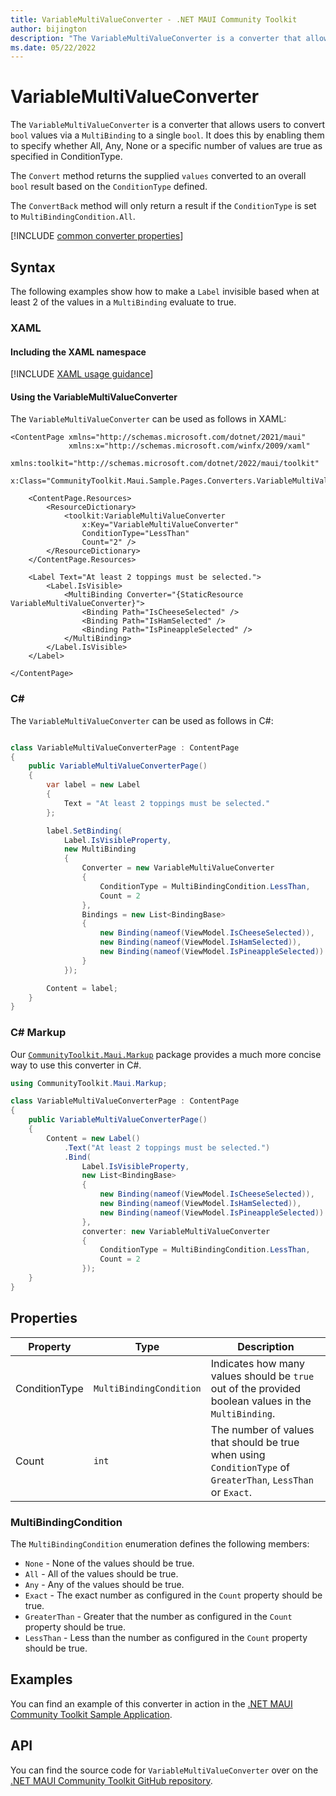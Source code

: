 ```yaml
---
title: VariableMultiValueConverter - .NET MAUI Community Toolkit
author: bijington
description: "The VariableMultiValueConverter is a converter that allows users to convert multiple bool value bindings to a single bool."
ms.date: 05/22/2022
---
```


# VariableMultiValueConverter

The `VariableMultiValueConverter` is a converter that allows users to convert `bool` values via a `MultiBinding` to a single `bool`. It does this by enabling them to specify whether All, Any, None or a specific number of values are true as specified in ConditionType.

The `Convert` method returns the supplied `values` converted to an overall `bool` result based on the `ConditionType` defined.

The `ConvertBack` method will only return a result if the `ConditionType` is set to `MultiBindingCondition.All`.

[!INCLUDE [common converter properties](../includes/communitytoolkit-converter.md)]

## Syntax

The following examples show how to make a `Label` invisible based when at least 2 of the values in a `MultiBinding` evaluate to true.

### XAML

#### Including the XAML namespace

[!INCLUDE [XAML usage guidance](../includes/xaml-usage.md)]

#### Using the VariableMultiValueConverter

The `VariableMultiValueConverter` can be used as follows in XAML:

```xaml
<ContentPage xmlns="http://schemas.microsoft.com/dotnet/2021/maui"
             xmlns:x="http://schemas.microsoft.com/winfx/2009/xaml"
             xmlns:toolkit="http://schemas.microsoft.com/dotnet/2022/maui/toolkit"
             x:Class="CommunityToolkit.Maui.Sample.Pages.Converters.VariableMultiValueConverterPage">

    <ContentPage.Resources>
        <ResourceDictionary>
            <toolkit:VariableMultiValueConverter 
                x:Key="VariableMultiValueConverter"
                ConditionType="LessThan"
                Count="2" />
        </ResourceDictionary>
    </ContentPage.Resources>

    <Label Text="At least 2 toppings must be selected.">
        <Label.IsVisible>
            <MultiBinding Converter="{StaticResource VariableMultiValueConverter}">
                <Binding Path="IsCheeseSelected" />
                <Binding Path="IsHamSelected" />
                <Binding Path="IsPineappleSelected" />
            </MultiBinding>
        </Label.IsVisible>
    </Label>

</ContentPage>
```

### C#

The `VariableMultiValueConverter` can be used as follows in C#:

```csharp

class VariableMultiValueConverterPage : ContentPage
{
    public VariableMultiValueConverterPage()
    {
        var label = new Label
        {
            Text = "At least 2 toppings must be selected."
        };

        label.SetBinding(
            Label.IsVisibleProperty,
            new MultiBinding
            {
                Converter = new VariableMultiValueConverter
                {
                    ConditionType = MultiBindingCondition.LessThan,
                    Count = 2
                },
                Bindings = new List<BindingBase>
                {
                    new Binding(nameof(ViewModel.IsCheeseSelected)),
                    new Binding(nameof(ViewModel.IsHamSelected)),
                    new Binding(nameof(ViewModel.IsPineappleSelected))
                }
            });

        Content = label;
    }
}
```

### C# Markup

Our [`CommunityToolkit.Maui.Markup`](../markup/markup.md) package provides a much more concise way to use this converter in C#.

```csharp
using CommunityToolkit.Maui.Markup;

class VariableMultiValueConverterPage : ContentPage
{
    public VariableMultiValueConverterPage()
    {
        Content = new Label()
            .Text("At least 2 toppings must be selected.")
            .Bind(
                Label.IsVisibleProperty,
                new List<BindingBase>
                {
                    new Binding(nameof(ViewModel.IsCheeseSelected)),
                    new Binding(nameof(ViewModel.IsHamSelected)),
                    new Binding(nameof(ViewModel.IsPineappleSelected))
                },
                converter: new VariableMultiValueConverter
                {
                    ConditionType = MultiBindingCondition.LessThan,
                    Count = 2
                });
    }
}
```

## Properties

|Property  |Type  |Description  |
|---------|---------|---------|
| ConditionType | `MultiBindingCondition` | Indicates how many values should be `true` out of the provided boolean values in the `MultiBinding`. |
| Count | `int` | The number of values that should be true when using `ConditionType` of `GreaterThan`, `LessThan` or `Exact`. |

### MultiBindingCondition

The `MultiBindingCondition` enumeration defines the following members:

- `None` - None of the values should be true.
- `All` - All of the values should be true.
- `Any` - Any of the values should be true.
- `Exact` - The exact number as configured in the `Count` property should be true.
- `GreaterThan` - Greater that the number as configured in the `Count` property should be true.
- `LessThan` - Less than the number as configured in the `Count` property should be true.

## Examples

You can find an example of this converter in action in the [.NET MAUI Community Toolkit Sample Application](https://github.com/CommunityToolkit/Maui/blob/main/samples/CommunityToolkit.Maui.Sample/Pages/Converters/VariableMultiValueConverterPage.xaml).

## API

You can find the source code for `VariableMultiValueConverter` over on the [.NET MAUI Community Toolkit GitHub repository](https://github.com/CommunityToolkit/Maui/blob/main/src/CommunityToolkit.Maui/Converters/VariableMultiValueConverter.shared.cs).
